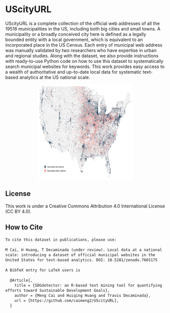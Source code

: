 # UScityURL

UScityURL is a complete collection of the official web addresses of all the 19518 municipalities in the US, including both big cities and small towns. A municipality or a broadly conceived city here is defined as a legally bounded entity with a local government, which is equivalent to an incorporated place in the US Census. Each entry of municipal web address was manually validated by two researchers who have expertise in urban and regional studies. Along with the dataset, we also provide instructions with ready-to-use Python code on how to use this dataset to systematically search municipal websites for keywords. This work provides easy access to a wealth of authoritative and up-to-date local data for systematic text-based analytics at the US national scale.

<p align="center">
  <img src="./coverage_map.png" width="300" height="300"/>
</p>

## License

This work is under a Creative Commons Attribution 4.0 International License (CC BY 4.0).

## How to Cite

```
To cite this dataset in publications, please use:

M Cai, H Huang, T Decaminada (under review). Local data at a national scale: introducing a dataset of official municipal websites in the United States for text-based analytics. DOI: 10.5281/zenodo.7665175

A BibTeX entry for LaTeX users is

  @Article{,
    title = {SDGdetector: an R-based text mining tool for quantifying efforts toward Sustainable Development Goals},
    author = {Meng Cai and Huiqing Huang and Travis Decaminada},
    url = {https://github.com/caimeng2/UScityURL},
  }
```

